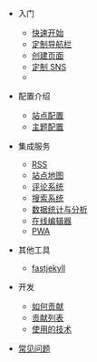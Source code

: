 - 入门
  - [快速开始](zh-cn/quickstart.md)
  - [定制导航栏](zh-cn/custom-navbar.md)
  - [创建页面](zh-cn/creating-pages.md)
  - [定制 SNS](zh-cn/custom-sns.md)
  - [](zh-cn/custom-sns.md)

- 配置介绍
  - [站点配置](zh-cn/site-configuration.md)
  - [主题配置](zh-cn/theme-configuration.md)

- 集成服务
  - [RSS](zh-cn/rss.md)
  - [站点地图](zh-cn/sitemap.md)
  - [评论系统](zh-cn/comment.md)
  - [搜索系统](zh-cn/search.md)
  - [数据统计与分析](zh-cn/analytics.md)
  - [在线编辑器](zh-cn/editor.md)
  - [PWA](zh-cn/pwa.md)

- 其他工具
  - [fastjekyll](zh-cn/fastjekyll.md)

- 开发
  - [如何贡献](zh-cn/how-contribution.md)
  - [贡献列表](zh-cn/contribution-list.md)
  - [使用的技术](zh-cn/used-technology.md)
  
- [常见问题](zh-cn/common-problem.md)